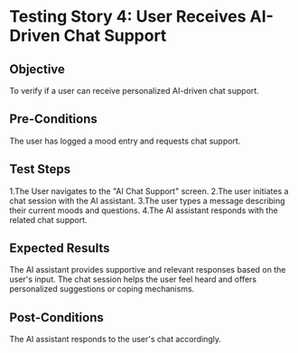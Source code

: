 # Testing Story 4: User Receives AI-Driven Chat Support

## Objective
To verify if a user can receive personalized AI-driven chat support.

## Pre-Conditions
The user has logged a mood entry and requests chat support.

## Test Steps
1.The User navigates to the "AI Chat Support" screen.
2.The user initiates a chat session with the AI assistant.
3.The user types a message describing their current moods and questions.
4.The AI assistant responds with the related chat support.


## Expected Results
The AI assistant provides supportive and relevant responses based on the user's input.
The chat session helps the user feel heard and offers personalized suggestions or coping mechanisms.


## Post-Conditions
The AI assistant responds to the user's chat accordingly.
